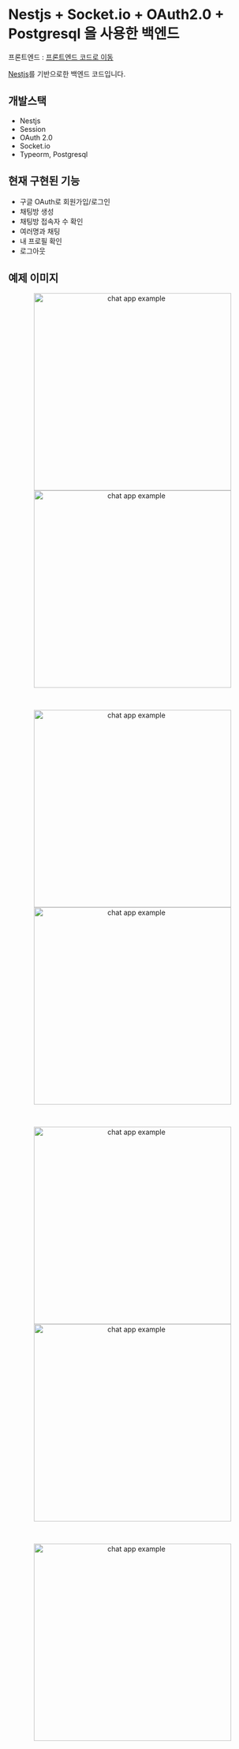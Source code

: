 # Nestjs + Socket.io + OAuth2.0 + Postgresql 을 사용한 백엔드
프론트엔드 : [프론트엔드 코드로 이동](https://github.com/clcchosun0509/socket.io-chat-app_frontend)

[Nestjs](https://github.com/nestjs/nest)를 기반으로한 백엔드 코드입니다.

## 개발스택
- Nestjs
- Session
- OAuth 2.0
- Socket.io
- Typeorm, Postgresql

## 현재 구현된 기능

- 구글 OAuth로 회원가입/로그인
- 채팅방 생성
- 채팅방 접속자 수 확인
- 여러명과 채팅
- 내 프로필 확인
- 로그아웃

## 예제 이미지
<p align="center" class="img-box">
<img src="https://github.com/clcchosun0509/socket.io-chat-app_frontend/blob/main/docs/chat-app-example1.png" alt="chat app example" width=400 />
<img src="https://github.com/clcchosun0509/socket.io-chat-app_frontend/blob/main/docs/chat-app-example2.png" alt="chat app example" width=400 />
</p>
&nbsp;
<p align="center">
<img src="https://github.com/clcchosun0509/socket.io-chat-app_frontend/blob/main/docs/chat-app-example3.png" alt="chat app example" width=400 />
<img src="https://github.com/clcchosun0509/socket.io-chat-app_frontend/blob/main/docs/chat-app-example4.png" alt="chat app example" width=400 />
</p>
&nbsp;
<p align="center">
<img src="https://github.com/clcchosun0509/socket.io-chat-app_frontend/blob/main/docs/chat-app-example5.png" alt="chat app example" width=400 />
<img src="https://github.com/clcchosun0509/socket.io-chat-app_frontend/blob/main/docs/chat-app-example6.png" alt="chat app example" width=400 />
</p>
&nbsp;
<p align="center">
<img src="https://github.com/clcchosun0509/socket.io-chat-app_frontend/blob/main/docs/chat-app-example7.png" alt="chat app example" width=400 />
</p>
